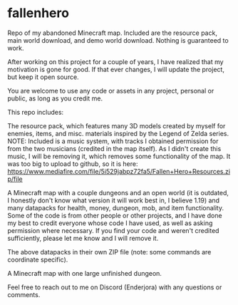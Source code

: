 # fallenhero
Repo of my abandoned Minecraft map. Included are the resource pack, main world download, and demo world download. Nothing is guaranteed to work.

After working on this project for a couple of years, I have realized that my motivation is gone for good. If that ever changes, I will update the project, but keep it open source.

You are welcome to use any code or assets in any project, personal or public, as long as you credit me.

This repo includes:

The resource pack, which features many 3D models created by myself for enemies, items, and misc. materials inspired by the Legend of Zelda series. NOTE: Included is a music system, with tracks I obtained permission for from the two musicians (credited in the map itself). As I didn't create this music, I will be removing it, which removes some functionality of the map. It was too big to upload to github, so it is here: https://www.mediafire.com/file/5i529jabpz72fa5/Fallen+Hero+Resources.zip/file

A Minecraft map with a couple dungeons and an open world (it is outdated, I honestly don't know what version it will work best in, I believe 1.19) and many datapacks for health, money, dungeon, mob, and item functionality. Some of the code is from other people or other projects, and I have done my best to credit everyone whose code I have used, as well as asking permission where necessary. If you find your code and weren't credited sufficiently, please let me know and I will remove it.

The above datapacks in their own ZIP file (note: some commands are coordinate specific).

A Minecraft map with one large unfinished dungeon.

Feel free to reach out to me on Discord (Enderjora) with any questions or comments.
